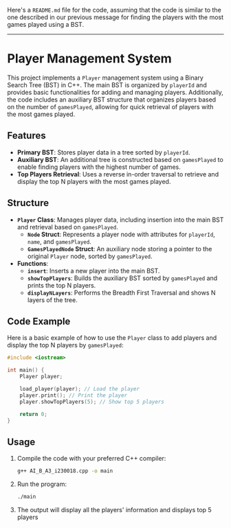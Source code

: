 Here's a `README.md` file for the code, assuming that the code is similar to the one described in our previous message for finding the players with the most games played using a BST.

---

# Player Management System

This project implements a `Player` management system using a Binary Search Tree (BST) in C++. The main BST is organized by `playerId` and provides basic functionalities for adding and managing players. Additionally, the code includes an auxiliary BST structure that organizes players based on the number of `gamesPlayed`, allowing for quick retrieval of players with the most games played.

## Features

- **Primary BST**: Stores player data in a tree sorted by `playerId`.
- **Auxiliary BST**: An additional tree is constructed based on `gamesPlayed` to enable finding players with the highest number of games.
- **Top Players Retrieval**: Uses a reverse in-order traversal to retrieve and display the top N players with the most games played.

## Structure

- **`Player` Class**: Manages player data, including insertion into the main BST and retrieval based on `gamesPlayed`.
  - **`Node` Struct**: Represents a player node with attributes for `playerId`, `name`, and `gamesPlayed`.
  - **`GamesPlayedNode` Struct**: An auxiliary node storing a pointer to the original `Player` node, sorted by `gamesPlayed`.
- **Functions**:
  - **`insert`**: Inserts a new player into the main BST.
  - **`showTopPlayers`**: Builds the auxiliary BST sorted by `gamesPlayed` and prints the top N players.
  - **`displayNLayers`**: Performs the Breadth First Traversal and shows N layers of the tree.

## Code Example

Here is a basic example of how to use the `Player` class to add players and display the top N players by `gamesPlayed`:

```cpp
#include <iostream>

int main() {
    Player player;

    load_player(player); // Load the player
    player.print(); // Print the player
    player.showTopPlayers(5); // Show top 5 players

    return 0;
}
```

## Usage

1. Compile the code with your preferred C++ compiler:
   ```bash
   g++ AI_B_A3_i230018.cpp -o main
   ```

2. Run the program:
   ```bash
   ./main
   ```

3. The output will display all the players' information and displays top 5 players